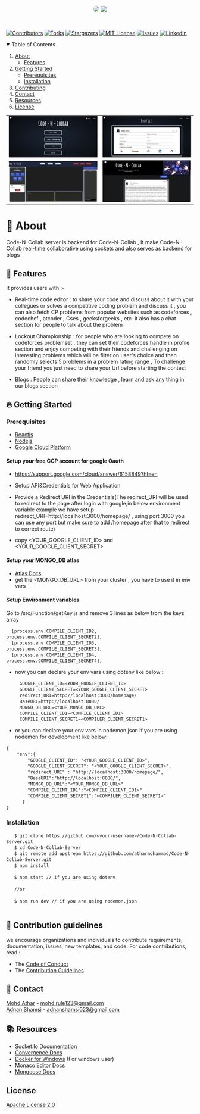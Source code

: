 <p align="center">
<img src="https://user-images.githubusercontent.com/56029409/120935296-af116b00-c71f-11eb-8a47-9ca6a54832db.png" height="90"
     style="border-radius:50%"/>
<img src="https://user-images.githubusercontent.com/56029409/120934611-a10e1b00-c71c-11eb-8f9a-c22ecfc82652.png" height="70">
</p>
<br/>

[![Contributors][contributors-shield]][contributors-url]
[![Forks][forks-shield]][forks-url]
[![Stargazers][stars-shield]][stars-url]
[![MIT License][license-shield]][license-url]
[![Issues][issues-shield]][issues-url]
[![LinkedIn][linkedin-shield]][linkedin-url]

<details open="open">
  <summary>Table of Contents</summary>
  <ol>
    <li>
      <a href="#-about">About</a>
      <ul>
        <li><a href="#-features">Features</a></li>
      </ul>
    </li>
    <li>
      <a href="#-getting-started">Getting Started</a>
      <ul>
        <li><a href="#prerequisites">Prerequisites</a></li>
      </ul>
         <ul>
        <li><a href="#installation">Installation</a></li>
      </ul>
    </li>
    <li><a href="#-contribution-guidelines">Contributing</a></li>
    <li><a href="#-contact">Contact</a></li>
    <li><a href="#-resources">Resources</a></li>
    <li><a href="#license">License</a></li>
  </ol>
</details>

<a href="https://code-n-collab.netlify.app/" target="_blank" >
<table >
   <tr>
     <td>
        <img src="Images/homepage.PNG"/>
     </td>
     <td >
       <img src="Images/pofile.PNG"/>
     </td>
   </tr>
   <tr>
     <td>
       <img src="Images/championship.PNG" />
     </td>
     <td>
       <img src="Images/Blogs.PNG" />
     </td>
   </tr>
</table>
 </a>

# 🔖 About 
Code-N-Collab server is backend for Code-N-Collab , It make Code-N-Collab real-time collaborative using sockets and also serves as backend for blogs

## 🚀 Features
It provides users with :-
- Real-time code editor :
  to share your code and discuss about it with your collegues or solves a competitive coding problem and discuss it , you can also fetch CP problems from popular websites such as codeforces , codechef , atcoder , Cses , geeksforgeeks , etc. It also has a chat section for people to talk about the problem

- Lockout Championship :
  for people who are looking to compete on codeforces problemset , they can set their codeforces handle in profile section and enjoy competing with their friends and challenging on interesting problems which will be filter on user's choice and then randomly selects 5 problems in a problem rating range , To challenge your friend you just need to share your Url before starting the contest
  
- Blogs : 
  People can share their knowledge , learn and ask any thing in our blogs section 

## 🔥 Getting Started 

### Prerequisites

- <a href="https://reactjs.org/">Reactjs</a>
- <a href="https://nodejs.org/en/">Nodejs</a>
- <a href="https://console.cloud.google.com/">Google Cloud Platform</a>

#### Setup your free GCP account for google Oauth
- https://support.google.com/cloud/answer/6158849?hl=en

- Setup API&Credentials for Web Application

- Provide a Redirect URI in the Credentials(The redirect_URI will be used to redirect to the page after login with google,in below environment variable example we have setup redirect_URI=http://localhost:3000/homepage/ , using port 3000 you can use any port but make sure to add /homepage after that to redirect to correct route)

- copy <YOUR_GOOGLE_CLIENT_ID> and <YOUR_GOOGLE_CLIENT_SECRET>

#### Setup your MONGO_DB atlas
- <a href="https://docs.atlas.mongodb.com/getting-started/">Atlas Docs</a>
- get the <MONGO_DB_URL> from your cluster , you have to use it in env vars

#### Setup Environment variables 
Go to /src/Function/getKey.js and remove 3 lines as below from the keys array 

``` 
  [process.env.COMPILE_CLIENT_ID2, process.env.COMPILE_CLIENT_SECRET2],
  [process.env.COMPILE_CLIENT_ID3, process.env.COMPILE_CLIENT_SECRET3],
  [process.env.COMPILE_CLIENT_ID4, process.env.COMPILE_CLIENT_SECRET4],
```

- now you can declare your env vars using dotenv like below :

```
     GOOGLE_CLIENT_ID=<YOUR_GOOGLE_CLIENT_ID>
     GOOGLE_CLIENT_SECRET=<YOUR_GOOGLE_CLIENT_SECRET>
     redirect_URI=http://localhost:3000/homepage/
     BaseURI=http://localhost:8080/
     MONGO_DB_URL=<YOUR_MONGO_DB_URL>
     COMPILE_CLIENT_ID1=<COMPILE_CLIENT_ID1>
     COMPILE_CLIENT_SECRET1=<COMPILER_CLIENT_SECRET1>

```
- or you can declare your env vars in nodemon.json if you are using nodemon for development like below:
```
{
    "env":{
        "GOOGLE_CLIENT_ID": "<YOUR_GOOGLE_CLIENT_ID>",
        "GOOGLE_CLIENT_SECRET": "<YOUR_GOOGLE_CLIENT_SECRET>",
        "redirect_URI" : "http://localhost:3000/homepage/",
        "BaseURI":"http://localhost:8080/",
        "MONGO_DB_URL":"<YOUR_MONGO_DB_URL>"
        "COMPILE_CLIENT_ID1":"<COMPILE_CLIENT_ID1>"
        "COMPILE_CLIENT_SECRET1":"<COMPILER_CLIENT_SECRET1>"
      }
}

```

### Installation

```
   $ git clone https://github.com/<your-username>/Code-N-Collab-Server.git
   $ cd Code-N-Collab-Server
   $ git remote add upstream https://github.com/atharmohammad/Code-N-Collab-Server.git
   $ npm install
   
   $ npm start // if you are using dotenv
   
   //or
   
   $ npm run dev // if you are using nodemon.json 
   
```

## 💁 Contribution guidelines 

 we encourage organizations and individuals to contribute requirements, documentation, issues, new templates, and code.
 For code contributions, read :
 
- The <a href="CODE_OF_CONDUCT.md" >Code of Conduct</a>
- The <a href="CONTRIBUTING.md">Contribution Guidelines</a>

## 📲 Contact

<a href="https://www.linkedin.com/in/athar-mohammad-34068a157/">Mohd Athar</a> - mohd.rule123@gmail.com
<br>
<a href="https://www.linkedin.com/in/adnan-shamsi-5830301b3/">Adnan Shamsi</a> - adnanshamsi023@gmail.com

## 📚 Resources 
- <a href="https://socket.io/docs/v4" >Socket.Io Documentation </a>
- <a href="https://convergence.io/documentation/" > Convergence Docs </a>
- <a href="https://docs.docker.com/docker-for-windows/install/">Docker for Windows</a> (For windows user)
- <a href="https://microsoft.github.io/monaco-editor/api/modules/monaco.editor.html">Monaco Editor Docs</a>
- <a href="https://mongoosejs.com/docs/guide.html">Mongoose Docs</a>

## License
<a href="LICENSE">Apache License 2.0</a>

[contributors-shield]: https://img.shields.io/github/contributors/atharmohammad/Code-N-Collab-Server.svg?style=for-the-badge
[contributors-url]: https://github.com/atharmohammad/Code-N-Collab-Server/graphs/contributors
[forks-shield]: https://img.shields.io/github/forks/atharmohammad/Code-N-Collab-Server.svg?style=for-the-badge
[forks-url]: https://github.com/atharmohammad/Code-N-Collab-Server/network/members
[stars-shield]: https://img.shields.io/github/stars/atharmohammad/Code-N-Collab-Server.svg?style=for-the-badge
[stars-url]: https://github.com/atharmohammad/Code-N-Collab-Server/stargazers
[issues-shield]: https://img.shields.io/github/issues/atharmohammad/Code-N-Collab-Server.svg?style=for-the-badge
[issues-url]: https://github.com/atharmohammad/Code-N-Collab-Server/issues
[license-shield]: https://img.shields.io/github/license/atharmohammad/Code-N-Collab-Server.svg?style=for-the-badge
[license-url]: https://github.com/atharmohammad/Code-N-Collab-Server/blob/master/LICENSE
[linkedin-shield]: https://img.shields.io/badge/-LinkedIn-black.svg?style=for-the-badge&logo=linkedin&colorB=555
[linkedin-url]: https://www.linkedin.com/in/athar-mohammad-34068a157/

